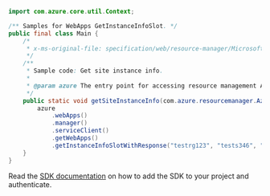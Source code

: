 ```java
import com.azure.core.util.Context;

/** Samples for WebApps GetInstanceInfoSlot. */
public final class Main {
    /*
     * x-ms-original-file: specification/web/resource-manager/Microsoft.Web/stable/2021-03-01/examples/GetSiteInstanceInfo.json
     */
    /**
     * Sample code: Get site instance info.
     *
     * @param azure The entry point for accessing resource management APIs in Azure.
     */
    public static void getSiteInstanceInfo(com.azure.resourcemanager.AzureResourceManager azure) {
        azure
            .webApps()
            .manager()
            .serviceClient()
            .getWebApps()
            .getInstanceInfoSlotWithResponse("testrg123", "tests346", "134987120", "staging", Context.NONE);
    }
}
```

Read the [SDK documentation](https://github.com/Azure/azure-sdk-for-java/blob/azure-resourcemanager_2.15.0/sdk/resourcemanager/azure-resourcemanager/README.md) on how to add the SDK to your project and authenticate.
